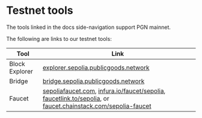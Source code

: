 # Testnet tools

The tools linked in the docs side-navigation support PGN mainnet. 

The following are links to our testnet tools:

| Tool           | Link                                                                                                                                                                                                                                                          |
| -------------- | ------------------------------------------------------------------------------------------------------------------------------------------------------------------------------------------------------------------------------------------------------------- |
| Block Explorer | [explorer.sepolia.publicgoods.network](https://explorer.sepolia.publicgoods.network/)                                                                                                                                                                         |
| Bridge         | [bridge.sepolia.publicgoods.network](https://bridge.sepolia.publicgoods.network/)                                                                                                                                                                             |
| Faucet         | [sepoliafaucet.com](https://sepoliafaucet.com), [infura.io/faucet/sepolia](https://infura.io/faucet/sepolia), [faucetlink.to/sepolia](https://faucetlink.to/sepolia), or [faucet.chainstack.com/sepolia-faucet](https://faucet.chainstack.com/sepolia-faucet) |
